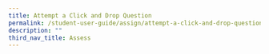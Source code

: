 ```yaml
---
title: Attempt a Click and Drop Question
permalink: /student-user-guide/assign/attempt-a-click-and-drop-question/
description: ""
third_nav_title: Assess
---
```


